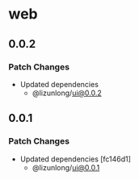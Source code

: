 # web

## 0.0.2

### Patch Changes

- Updated dependencies
  - @lizunlong/ui@0.0.2

## 0.0.1

### Patch Changes

- Updated dependencies [fc146d1]
  - @lizunlong/ui@0.0.1
